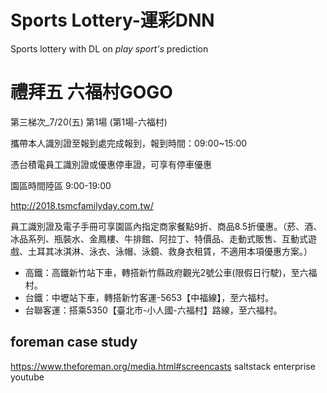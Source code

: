 # Sports Lottery-運彩DNN
Sports lottery with DL on *play sport's* prediction

# 禮拜五 六福村GOGO
第三梯次_7/20(五) 第1場 (第1場-六福村)

攜帶本人識別證至報到處完成報到，報到時間：09:00~15:00 

憑台積電員工識別證或優惠停車證，可享有停車優惠

園區時間陸區 9:00-19:00

http://2018.tsmcfamilyday.com.tw/

員工識別證及電子手冊可享園區內指定商家餐點9折、商品8.5折優惠。（菸、酒、冰品系列、瓶裝水、金鳳樓、牛排館、阿拉丁、特價品、走動式販售、互動式遊戲、土耳其冰淇淋、泳衣、泳帽、泳鏡、救身衣租賃，不適用本項優惠方案。）

* 高鐵：高鐵新竹站下車，轉搭新竹縣政府觀光2號公車(限假日行駛)，至六福村。
* 台鐵：中壢站下車，轉搭新竹客運-5653【中福線】，至六福村。
* 台聯客運：搭乘5350【臺北市-小人國-六福村】路線，至六福村。

## foreman case study
https://www.theforeman.org/media.html#screencasts
saltstack enterprise youtube

